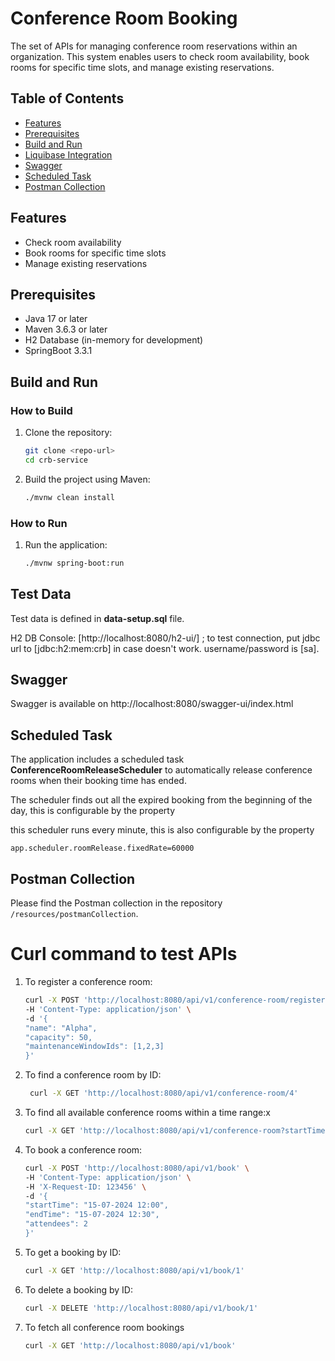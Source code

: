 # Conference Room Booking

The set of APIs for managing conference room reservations within an organization. 
This system enables users to check room availability, book rooms for specific time slots, and manage existing reservations.

## Table of Contents
- [Features](#features)
- [Prerequisites](#prerequisites)
- [Build and Run](#build-and-run)
- [Liquibase Integration](#liquibase-integration)
- [Swagger](#swagger)
- [Scheduled Task](#scheduled-task)
- [Postman Collection](#postman-collection)

## Features
- Check room availability
- Book rooms for specific time slots
- Manage existing reservations

## Prerequisites
- Java 17 or later
- Maven 3.6.3 or later
- H2 Database (in-memory for development)
- SpringBoot 3.3.1

## Build and Run

### How to Build
1. Clone the repository:
    ```sh
    git clone <repo-url>
    cd crb-service
    ```
2. Build the project using Maven:
    ```sh
    ./mvnw clean install
    ```

### How to Run
1. Run the application:
    ```sh
    ./mvnw spring-boot:run
    ```

## Test Data

Test data is defined in **data-setup.sql** file.

H2 DB Console: [http://localhost:8080/h2-ui/] ; to test connection, put jdbc url to [jdbc:h2:mem:crb] in case doesn't work. username/password is [sa].

## Swagger
Swagger is available on http://localhost:8080/swagger-ui/index.html

## Scheduled Task
The application includes a scheduled task **ConferenceRoomReleaseScheduler** to automatically release conference rooms 
when their booking time has ended.

The scheduler finds out all the expired booking from the beginning of the day, this is configurable by the property

this scheduler runs every minute, this is also configurable by the property

`app.scheduler.roomRelease.fixedRate=60000`

## Postman Collection

Please find the Postman collection in the repository `/resources/postmanCollection`.

# Curl command to test APIs

1. To register a conference room:
   ```sh 
   curl -X POST 'http://localhost:8080/api/v1/conference-room/register' \
   -H 'Content-Type: application/json' \
   -d '{
   "name": "Alpha",
   "capacity": 50,
   "maintenanceWindowIds": [1,2,3]
   }'


2. To find a conference room by ID:
   ```sh
    curl -X GET 'http://localhost:8080/api/v1/conference-room/4'

3. To find all available conference rooms within a time range:x
   ```sh 
   curl -X GET 'http://localhost:8080/api/v1/conference-room?startTime=17:15:00&endTime=17:30:00'

4. To book a conference room:
   ```sh 
   curl -X POST 'http://localhost:8080/api/v1/book' \
   -H 'Content-Type: application/json' \
   -H 'X-Request-ID: 123456' \
   -d '{
   "startTime": "15-07-2024 12:00",
   "endTime": "15-07-2024 12:30",
   "attendees": 2
   }'

5. To get a booking by ID:
   ```sh 
   curl -X GET 'http://localhost:8080/api/v1/book/1'

6. To delete a booking by ID:
    ```sh 
   curl -X DELETE 'http://localhost:8080/api/v1/book/1'

7. To fetch all conference room bookings
   ```sh 
   curl -X GET 'http://localhost:8080/api/v1/book'


